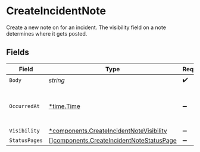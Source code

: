 # CreateIncidentNote

Create a new note on for an incident. The visibility field on a note determines where it gets posted.


## Fields

| Field                                                                                                | Type                                                                                                 | Required                                                                                             | Description                                                                                          |
| ---------------------------------------------------------------------------------------------------- | ---------------------------------------------------------------------------------------------------- | ---------------------------------------------------------------------------------------------------- | ---------------------------------------------------------------------------------------------------- |
| `Body`                                                                                               | *string*                                                                                             | :heavy_check_mark:                                                                                   | N/A                                                                                                  |
| `OccurredAt`                                                                                         | [*time.Time](https://pkg.go.dev/time#Time)                                                           | :heavy_minus_sign:                                                                                   | ISO8601 timestamp for when the note occurred                                                         |
| `Visibility`                                                                                         | [*components.CreateIncidentNoteVisibility](../../models/components/createincidentnotevisibility.md)  | :heavy_minus_sign:                                                                                   | N/A                                                                                                  |
| `StatusPages`                                                                                        | [][components.CreateIncidentNoteStatusPage](../../models/components/createincidentnotestatuspage.md) | :heavy_minus_sign:                                                                                   | N/A                                                                                                  |